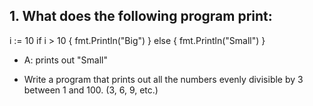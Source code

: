 ## 1. What does the following program print:

i := 10
if i > 10 {
    fmt.Println("Big")
} else {
    fmt.Println("Small")
}


* A: prints out "Small"

* Write a program that prints out all the numbers evenly divisible by 3 between 1 and 100. (3, 6, 9, etc.)

